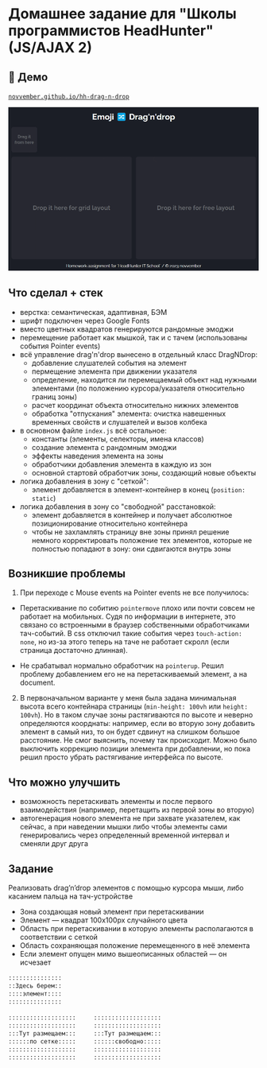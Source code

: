 # Домашнее задание для "Школы программистов HeadHunter" (JS/AJAX 2)

## 👀 Демо

[`novvember.github.io/hh-drag-n-drop`](http://novvember.github.io/hh-drag-n-drop)

![](demo.gif)

## Что сделал + стек

- верстка: семантическая, адаптивная, БЭМ
- шрифт подключен через Google Fonts
- вместо цветных квадратов генерируются рандомные эмоджи
- перемещение работает как мышкой, так и с тачем (использованы события Pointer events)
- всё управление drag'n'drop вынесено в отдельный класс DragNDrop:
  - добавление слушателей события на элемент
  - пермещение элемента при движении указателя
  - определение, находится ли перемещаемый объект над нужными элементами (по положению курсора/указателя относительно границ зоны)
  - расчет координат объекта относительно нижних элементов
  - обработка "отпускания" элемента: очистка навешенных временных свойств и слушателей и вызов колбека
- в основном файле `index.js` всё остальное:
  - константы (элементы, селекторы, имена классов)
  - создание элемента с рандомным эмоджи
  - эффекты наведения элемента на зоны
  - обработчики добавления элемента в каждую из зон
  - основной стартовй обработчик зоны, создающий новые объекты
- логика добавления в зону с "сеткой":
  - элемент добавляется в элемент-контейнер в конец (`position: static`)
- логика добавления в зону со "свободной" расстановкой:
  - элемент добавляется в контейнер и получает абсолютное позиционирование относительно контейнера
  - чтобы не захламлять страницу вне зоны принял решение немного корректировать положение тех элементов, которые не полностью попадают в зону: они сдвигаются внутрь зоны

## Возникшие проблемы

1. При переходе с Mouse events на Pointer events не все получилось:

- Перетаскивание по собитию `pointermove` плохо или почти совсем не работает на мобильных. Судя по информации в интернете, это связано со встроенными в браузер собственными обработчиками тач-событий. В css отключил такие события через `touch-action: none`, но из-за этого теперь на таче не работает скролл (если страница достаточно длинная).

- Не срабатывал нормально обработчик на `pointerup`. Решил проблему добавлением его не на перетаскиваемый элемент, а на document.

2. В первоначальном варианте у меня была задана минимальная высота всего контейнара страницы (`min-height: 100vh` или `height: 100vh`). Но в таком случае зоны растягиваются по высоте и неверно определяются коорднаты: например, если во вторую зону добавить элемент в самый низ, то он будет сдвинут на слишком большое расстояние. Не смог выяснить, почему так происходит. Можно было выключить коррекцию позиции элемента при добавлении, но пока решил просто убрать растягивание интерфейса по высоте.

## Что можно улучшить

- возможность перетаскивать элементы и после первого взаимодействия (например, перетащить из первой зоны во вторую)
- автогенерация нового элемента не при захвате указателем, как сейчас, а при наведении мышки либо чтобы элементы сами генерировались через определенный временной интервал и сменяли друг друга

## Задание

Реализовать drag’n’drop элементов с помощью курсора мыши, либо касанием пальца на тач-устройстве

- Зона создающая новый элемент при перетаскивании
- Элемент — квадрат 100х100px случайного цвета
- Область при перетаскивании в которую элементы располагаются в соответствии с сеткой
- Область сохраняющая положение перемещенного в неё элемента
- Если элемент опущен мимо вышеописанных областей — он исчезает

```
:::::::::::::::
::Здесь берем::
::::элемент::::
:::::::::::::::

:::::::::::::::::::     :::::::::::::::::::
:::::::::::::::::::     :::::::::::::::::::
:::Тут размещаем:::     :::Тут размещаем:::
::::::по сетке:::::     ::::::свободно:::::
:::::::::::::::::::     :::::::::::::::::::
:::::::::::::::::::     :::::::::::::::::::
```
